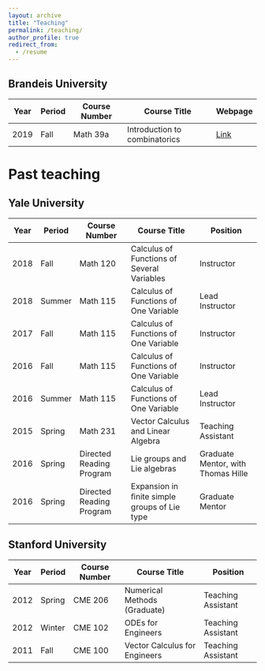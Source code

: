```yaml
---
layout: archive
title: "Teaching"
permalink: /teaching/
author_profile: true
redirect_from:
  - /resume
---
```


## Brandeis University

| Year | Period | Course Number | Course Title | Webpage |
|---|---|---|---|---|
|2019|Fall|Math 39a| Introduction to combinatorics|[Link](https://lamlaurentpham.github.io/teaching/2019-F-MATH39A)|

Past teaching
===

## Yale University

| Year | Period | Course Number | Course Title | Position |
|---|---|---|---|---|
|2018|Fall|Math 120|Calculus of Functions of Several Variables|Instructor|
|2018|Summer|Math 115|Calculus of Functions of One Variable|Lead Instructor|
|2017|Fall|Math 115|Calculus of Functions of One Variable|Instructor|
|2016|Fall|Math 115|Calculus of Functions of One Variable|Instructor|
|2016|Summer|Math 115|Calculus of Functions of One Variable|Lead Instructor|
|2015|Spring|Math 231|Vector Calculus and Linear Algebra|Teaching Assistant|
|2016|Spring|Directed Reading Program|Lie groups and Lie algebras|Graduate Mentor, with Thomas Hille|
|2016|Spring|Directed Reading Program|Expansion in ﬁnite simple groups of Lie type|Graduate Mentor|

## Stanford University

|Year|Period|Course Number|Course Title|Position|
|---|---|---|---|---|
|2012|Spring|CME 206|Numerical Methods (Graduate)|Teaching Assistant|
|2012|Winter|CME 102|ODEs for Engineers|Teaching Assistant|
|2011|Fall|CME 100|Vector Calculus for Engineers|Teaching Assistant|
